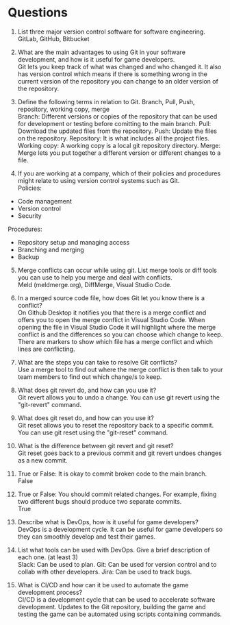 # Questions
1.	List three major version control software for software engineering.<br>
GitLab, GitHub, Bitbucket

2.	What are the main advantages to using Git in your software development, and how is it useful for game developers.<br>
Git lets you keep track of what was changed and who changed it. It also has version control which means if there is something wrong in the current version of the repository you can change to an older version of the repository.

3.	Define the following terms in relation to Git. Branch, Pull, Push, repository, working copy, merge<br>
Branch: Different versions or copies of the repository that can be used for development or testing before comitting to the main branch.
Pull: Download the updated files from the repository.
Push: Update the files on the repository.
Repository: It is what includes all the project files.
Working copy: A working copy is a local git repository directory.
Merge: Merge lets you put together a different version or different changes to a file.

4.	If you are working at a company, which of their policies and procedures might relate to using version control systems such as Git.<br>
Policies:<br>
- Code management<br>
- Version control<br>
- Security<br>

Procedures:<br>
- Repository setup and managing access<br>
- Branching and merging<br>
- Backup<br>

5.	Merge conflicts can occur while using git. List merge tools or diff tools you can use to help you merge and deal with conflicts.<br>
Meld (meldmerge.org), DiffMerge, Visual Studio Code.

6.	In a merged source code file, how does Git let you know there is a conflict?<br>
On Github Desktop it notifies you that there is a merge conflict and offers you to open the merge conflict in Visual Studio Code. When opening the file in Visual Studio Code it will highlight where the merge conflict is and the differences so you can choose which change to keep. There are markers to show which file has a merge conflict and which lines are conflicting.

7.	What are the steps you can take to resolve Git conflicts?<br>
Use a merge tool to find out where the merge conflict is then talk to your team members to find out which change/s to keep.

8.	What does git revert do, and how can you use it?<br>
Git revert allows you to undo a change. You can use git revert using the "git-revert" command.

9.	What does git reset do, and how can you use it?<br>
Git reset allows you to reset the repository back to a specific commit. You can use git reset using the "git-reset" command.

10.	What is the difference between git revert and git reset?<br>
Git reset goes back to a previous commit and git revert undoes changes as a new commit.

11.	True or False: It is okay to commit broken code to the main branch.<br>
False

12.	True or False: You should commit related changes. For example, fixing two different bugs should produce two separate commits.<br>
True

13.	Describe what is DevOps, how is it useful for game developers?<br>
DevOps is a development cycle. It can be useful for game developers so they can smoothly develop and test their games.

14.	List what tools can be used with DevOps. Give a brief description of each one. (at least 3)<br>
Slack: Can be used to plan.
Git: Can be used for version control and to collab with other developers.
Jira: Can be used to track bugs.

15.	What is CI/CD and how can it be used to automate the game development process?<br>
CI/CD is a development cycle that can be used to accelerate software development. Updates to the Git repository, building the game and testing the game can be automated using scripts containing commands.
